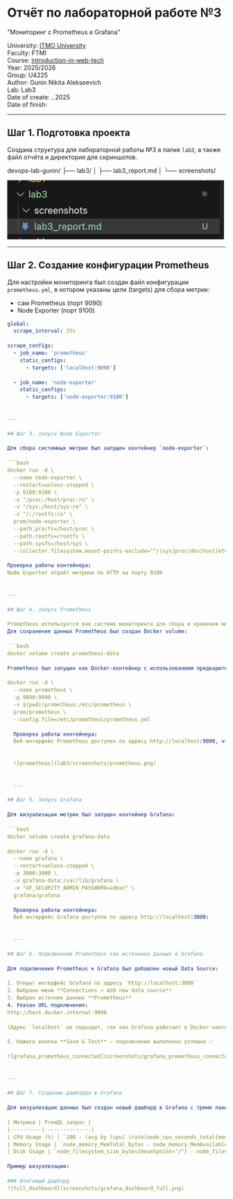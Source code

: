 # Отчёт по лабораторной работе №3
"Мониторинг с Prometheus и Grafana"

University: [ITMO University](https://itmo.ru/ru/)  
Faculty: FTMI  
Course: [introduction-in-web-tech](https://itmo-ict-faculty.github.io/introduction-in-web-tech)  
Year: 2025/2026  
Group: U4225  
Author: Gunin Nikita Alekseevich  
Lab: Lab3  
Date of create:  __.__.2025  
Date of finish:  

---

## Шаг 1. Подготовка проекта

Создана структура для лабораторной работы №3 в папке `lab3`, а также файл отчёта и директория для скриншотов.

devops-lab-gunin/
├── lab3/
│   ├── lab3_report.md
│   └── screenshots/

![project_structure](screenshots/project_structure.png)

---

## Шаг 2. Создание конфигурации Prometheus

Для настройки мониторинга был создан файл конфигурации `prometheus.yml`, в котором указаны цели (targets) для сбора метрик:
- сам Prometheus (порт 9090)
- Node Exporter (порт 9100)

```yaml
global:
  scrape_interval: 15s

scrape_configs:
  - job_name: 'prometheus'
    static_configs:
      - targets: ['localhost:9090']

  - job_name: 'node-exporter'
    static_configs:
      - targets: ['node-exporter:9100']


---

## Шаг 3. Запуск Node Exporter

Для сбора системных метрик был запущен контейнер `node-exporter`:

```bash
docker run -d \
  --name node-exporter \
  --restart=unless-stopped \
  -p 9100:9100 \
  -v "/proc:/host/proc:ro" \
  -v "/sys:/host/sys:ro" \
  -v "/:/rootfs:ro" \
  prom/node-exporter \
  --path.procfs=/host/proc \
  --path.rootfs=/rootfs \
  --path.sysfs=/host/sys \
  --collector.filesystem.mount-points-exclude="^/(sys|proc|dev|host|etc)($$|/)"

Проверка работы контейнера:
Node Exporter отдаёт метрики по HTTP на порту 9100


---

## Шаг 4. Запуск Prometheus

Prometheus используется как система мониторинга для сбора и хранения метрик.  
Для сохранения данных Prometheus был создан Docker volume:

```bash
docker volume create prometheus-data

Prometheus был запущен как Docker-контейнер с использованием предварительно созданного конфига prometheus.yml:

docker run -d \
  --name prometheus \
  -p 9090:9090 \
  -v $(pwd)/prometheus:/etc/prometheus \
  prom/prometheus \
  --config.file=/etc/prometheus/prometheus.yml

  Проверка работы контейнера:
  Веб-интерфейс Prometheus доступен по адресу http://localhost:9090, что подтверждает его успешный запуск:


  ![prometheus](lab3/screenshots/prometheus.png)


  ---

## Шаг 5. Запуск Grafana

Для визуализации метрик был запущен контейнер Grafana:

```bash
docker volume create grafana-data

docker run -d \
  --name grafana \
  --restart=unless-stopped \
  -p 3000:3000 \
  -v grafana-data:/var/lib/grafana \
  -e "GF_SECURITY_ADMIN_PASSWORD=admin" \
  grafana/grafana

  Проверка работы контейнера:
  Веб-интерфейс Grafana доступен по адресу http://localhost:3000:


  ---

## Шаг 6. Подключение Prometheus как источника данных в Grafana

Для подключения Prometheus к Grafana был добавлен новый Data Source:

1. Открыт интерфейс Grafana по адресу `http://localhost:3000`
2. Выбрано меню **Connections → Add new data source**
3. Выбран источник данных **Prometheus**
4. Указан URL подключения:
http://host.docker.internal:9090

(Адрес `localhost` не подходит, так как Grafana работает в Docker-контейнере и не может обратиться к Prometheus напрямую)

5. Нажата кнопка **Save & Test** — подключение выполнено успешно ✅

![grafana_prometheus_connected](screenshots/grafana_prometheus_connected.png)


---

## Шаг 7. Создание дашборда в Grafana

Для визуализации данных был создан новый дашборд в Grafana с тремя панелями:

| Метрика | PromQL запрос |
|----------|---------------|
| CPU Usage (%) | `100 - (avg by (cpu) (rate(node_cpu_seconds_total{mode="idle"}[5m])) * 100)` |
| Memory Usage | `node_memory_MemTotal_bytes - node_memory_MemAvailable_bytes` |
| Disk Usage | `node_filesystem_size_bytes{mountpoint="/"} - node_filesystem_free_bytes{mountpoint="/"}` |

Пример визуализации:

### Итоговый дашборд
![full_dashboard](screenshots/grafana_dashboard_full.png)